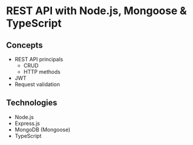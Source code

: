 # REST API with Node.js, Mongoose & TypeScript

## Concepts

-   REST API principals
    -   CRUD
    -   HTTP methods
-   JWT
-   Request validation

## Technologies

-   Node.js
-   Express.js
-   MongoDB (Mongoose)
-   TypeScript
